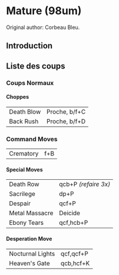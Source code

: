 # Mature (98um)

Original author: Corbeau Bleu.

## Introduction

## Liste des coups

### Coups Normaux

#### Choppes

|            |               |
|------------|---------------|
| Death Blow | Proche, b/f+C |
| Back Rush  | Proche, b/f+D |

### Command Moves

|           |     |
|-----------|-----|
| Crematory | f+B |

#### Special Moves

|                |                      |
|----------------|----------------------|
| Death Row      | qcb+P *(refaire 3x)* |
| Sacrilege      | dp+P                 |
| Despair        | qcf+P                |
| Metal Massacre | Deicide              |
| Ebony Tears    | qcf,hcb+P            |

#### Desperation Move

|                  |           |
|------------------|-----------|
| Nocturnal Lights | qcf,qcf+P |
| Heaven's Gate    | qcb,hcf+K |
